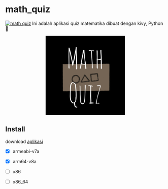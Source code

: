 # math_quiz

[![math quiz](https://img.shields.io/github/v/release/ikbal-hanafi/math_quiz?include_prereleases)](https://github.com/ikbal-hanafi/math_quiz/releases)
Ini adalah aplikasi quiz matematika dibuat dengan kivy, Python🐍

<center>
  <img alt="math_quiz" src="logo.jpg" width="250" height="250"></img>
</center>

## Install
download [aplikasi](https://github.com/ikbal-hanafi/math_quiz/releases)
- [X] armeabi-v7a
- [X] arm64-v8a
- [ ] x86
- [ ] x86_64

